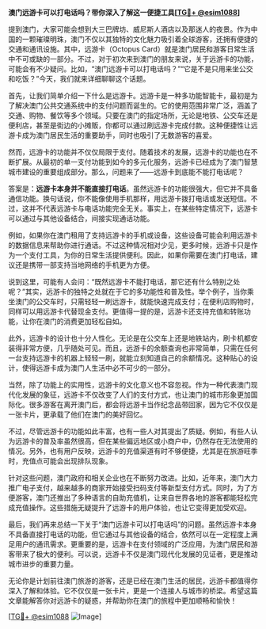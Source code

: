 **澳门远游卡可以打电话吗？带你深入了解这一便捷工具[[TG💪+ @esim1088](https://t.me/s/esim1088)]**

提到澳门，大家可能会想到大三巴牌坊、威尼斯人酒店以及那迷人的夜景。作为中国的一颗璀璨明珠，澳门不仅以其独特的文化魅力吸引着全球游客，还拥有便捷的交通和通讯设施。其中，远游卡（Octopus Card）就是澳门居民和游客日常生活中不可或缺的一部分。不过，对于初次来到澳门的朋友来说，关于远游卡的功能，可能会有不少疑问。比如，“澳门远游卡可以打电话吗？”“它是不是只用来坐公交和吃饭？”今天，我们就来详细聊聊这个话题。

首先，让我们简单介绍一下什么是远游卡。远游卡是一种多功能智能卡，最初是为了解决澳门公共交通系统中的支付问题而诞生的。它的使用范围非常广泛，涵盖了交通、购物、餐饮等多个领域。只要在澳门的指定场所，无论是地铁、公交车还是便利店，甚至是街边的小摊贩，你都可以通过刷远游卡完成付款。这种便捷性让远游卡成为澳门居民生活的重要助手，同时也吸引了无数游客的喜爱。

然而，远游卡的功能并不仅仅局限于支付。随着技术的发展，远游卡的功能也在不断扩展。从最初的单一支付功能到如今的多元化服务，远游卡已经成为了澳门智慧城市建设的重要组成部分。那么，问题来了——远游卡到底能不能打电话呢？

答案是：**远游卡本身并不能直接打电话**。虽然远游卡的功能很强大，但它并不具备通信功能。换句话说，你不能像使用手机那样，用远游卡拨打电话或发送短信。不过，这并不代表远游卡与电话功能完全无关。事实上，在某些特定情况下，远游卡可以通过与其他设备结合，间接实现通话功能。

例如，如果你在澳门租用了支持远游卡的手机或设备，这些设备可能会利用远游卡的数据信息来帮助你进行通话。不过这种情况相对少见，更多时候，远游卡只是作为一个支付工具，为你的日常生活提供便利。因此，如果你需要在澳门打电话，建议还是携带一部支持当地网络的手机更为方便。

说到这里，可能有人会问：“既然远游卡不能打电话，那它还有什么特别之处呢？”其实，远游卡的独特之处就在于它的多功能性和普及性。举个例子，当你乘坐澳门的公交车时，只需轻轻一刷远游卡，就能快速完成支付；在便利店购物时，同样可以用远游卡代替现金支付。更值得一提的是，远游卡还支持充值和转账功能，让你在澳门的消费更加轻松自如。

此外，远游卡的设计也十分人性化。无论是在公交车上还是地铁站内，刷卡机都安装得非常方便，几乎随处可见。而且，远游卡的余额查询也非常简单，只需在任何一台支持远游卡的机器上轻轻一刷，就能立刻知道自己的余额情况。这种贴心的设计，使得远游卡成为澳门人生活中必不可少的一部分。

当然，除了功能上的实用性，远游卡的文化意义也不容忽视。作为一种代表澳门现代化发展的象征，远游卡不仅改变了人们的支付方式，也让澳门的城市形象更加国际化。很多游客在离开澳门后，都会将远游卡当作纪念品带回家，因为它不仅仅是一张卡片，更承载了他们在澳门的美好回忆。

不过，尽管远游卡的功能如此丰富，也有一些人对其提出了质疑。例如，有些人认为远游卡的普及率虽然很高，但在某些偏远地区或小商户中，仍然存在无法使用的情况。另外，也有用户反映，远游卡的充值渠道有时不够便捷，尤其是在旅游旺季时，充值点可能会出现排队现象。

针对这些问题，澳门政府和相关企业也在不断努力改进。比如，近年来，澳门大力推广电子支付，越来越多的商家开始接受扫码支付等新型支付方式。同时，为了方便游客，澳门还推出了多种语言的自助充值机，让来自世界各地的游客都能轻松完成充值操作。这些措施无疑提升了远游卡的用户体验，也让它变得更加受欢迎。

最后，我们再来总结一下关于“澳门远游卡可以打电话吗”的问题。虽然远游卡本身不具备直接打电话的功能，但它通过与其他设备的结合，依然可以在一定程度上满足用户的通讯需求。更重要的是，远游卡在支付领域的广泛应用，为澳门居民和游客带来了极大的便利。可以说，远游卡不仅是澳门现代化发展的见证者，更是推动城市进步的重要力量。

无论你是计划前往澳门旅游的游客，还是已经在澳门生活的居民，远游卡都值得你深入了解和体验。它不仅仅是一张卡片，更是一个连接人与城市的桥梁。希望这篇文章能解答你对远游卡的疑惑，并帮助你在澳门的旅程中更加顺畅和愉快！

[[TG💪+ @esim1088](https://t.me/s/esim1088) ![Image](https://i.postimg.cc/4NQfJmqS/Snipaste-2025-05-13-00-14-12.png)]